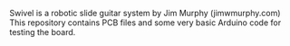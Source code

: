 Swivel is a robotic slide guitar system by Jim Murphy (jimwmurphy.com)
This repository contains PCB files and some very basic Arduino code for testing the board.
